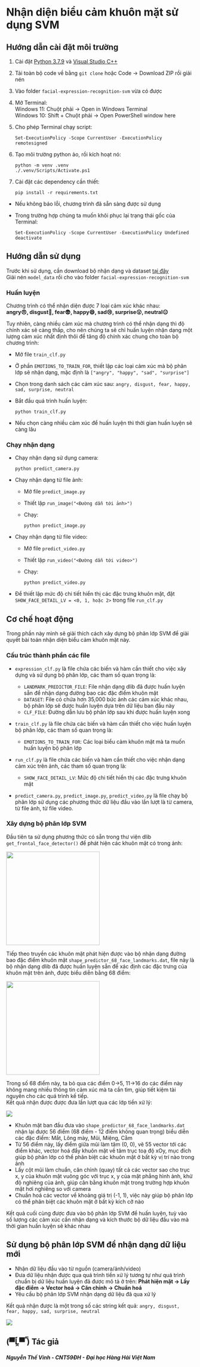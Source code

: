 # Nhận diện biểu cảm khuôn mặt sử dụng SVM

## Hướng dẫn cài đặt môi trường

1. Cài đặt [Python 3.7.9](https://www.python.org/downloads/release/python-379/) và [Visual Studio C++](https://visualstudio.microsoft.com/vs/features/cplusplus/)

2. Tải toàn bộ code về bằng `git clone` hoặc Code -> Download ZIP rồi giải nén

3. Vào folder `facial-expression-recognition-svm` vừa có được

4. Mở Terminal:\
    Windows 11: Chuột phải -> Open in Windows Terminal\
    Windows 10: Shift + Chuột phải -> Open PowerShell window here

5. Cho phép Terminal chạy script:
    ```
    Set-ExecutionPolicy -Scope CurrentUser -ExecutionPolicy remotesigned
    ```

6. Tạo môi trường python ảo, rồi kích hoạt nó:
    ```
    python -m venv .venv
    ./.venv/Scripts/Activate.ps1
    ```

7. Cài đặt các dependency cần thiết:
    ```
    pip install -r requirements.txt
    ```

- Nếu không báo lỗi, chương trình đã sẵn sàng được sử dụng
- Trong trường hợp chúng ta muốn khôi phục lại trạng thái gốc của Terminal:

    ```
    Set-ExecutionPolicy -Scope CurrentUser -ExecutionPolicy Undefined
    deactivate
    ```

## Hướng dẫn sử dụng

Trước khi sử dụng, cần download bộ nhận dạng và dataset [tại đây](https://www.mediafire.com/file/9c9rzh7wxu6h11u/model_data.rar/file)\
Giải nén `model_data` rồi cho vào folder `facial-expression-recognition-svm`

### Huấn luyện
Chương trình có thể nhận diện được 7 loại cảm xúc khác nhau:\
**angry:angry:,
disgust:vomiting_face:,
fear:fearful:,
happy:smile:,
sad:cry:,
surprise:open_mouth:,
neutral:neutral_face:**

Tuy nhiên, càng nhiều cảm xúc mà chương trình có thể nhận dạng thì độ chính xác sẽ càng thấp, cho nên chúng ta sẽ chỉ huấn luyện nhận dạng một lượng cảm xúc nhất định thôi để tăng độ chính xác chung cho toàn bộ chương trình:

- Mở file `train_clf.py`
- Ở phần `EMOTIONS_TO_TRAIN_FOR`, thiết lập các loại cảm xúc mà bộ phân lớp sẽ nhận dạng, mặc định là `["angry", "happy", "sad", "surprise"]`
- Chọn trong danh sách các cảm xúc sau: `angry, disgust, fear, happy, sad, surprise, neutral`
- Bắt đầu quá trình huấn luyện:

    ```
    python train_clf.py
    ```
- Nếu chọn càng nhiều cảm xúc để huấn luyện thì thời gian huấn luyện sẽ càng lâu

### Chạy nhận dạng
- Chạy nhận dạng sử dụng camera:

    ```
    python predict_camera.py
    ```
- Chạy nhận dạng từ file ảnh:
    - Mở file `predict_image.py`
    - Thiết lập `run_image("<Đường dẫn tới ảnh>")`
    - Chạy:
    
        ```
        python predict_image.py
        ```
- Chạy nhận dạng từ file video:
    - Mở file `predict_video.py`
    - Thiết lập `run_video("<Đường dẫn tới video>")`
    - Chạy:
    
        ```
        python predict_video.py
        ```

- Để thiết lập mức độ chi tiết hiển thị các đặc trưng khuôn mặt, đặt `SHOW_FACE_DETAIL_LV = <0, 1, hoặc 2>` trong file `run_clf.py`

## Cơ chế hoạt động
Trong phần này mình sẽ giải thích cách xây dựng bộ phân lớp SVM để giải quyết bài toán nhận diện biểu cảm khuôn mặt này.

### Cấu trúc thành phần các file
- `expression_clf.py` là file chứa các biến và hàm cần thiết cho việc xây dựng và sử dụng bộ phân lớp, các tham số quan trọng là:
    - `LANDMARK_PREDICTOR_FILE`: File nhận dạng dlib đã được huấn luyện sẵn để nhận dạng đường bao các đặc điểm khuôn mặt
    - `DATASET`: File có chứa hơn 35,000 bức ảnh các cảm xúc khác nhau, bộ phân lớp sẽ được huấn luyện dựa trên dữ liệu ban đầu này
    - `CLF_FILE`: Đường dẫn lưu bộ phân lớp sau khi được huấn luyện xong

- `train_clf.py` là file chứa các biến và hàm cần thiết cho việc huấn luyện bộ phân lớp, các tham số quan trọng là:
    - `EMOTIONS_TO_TRAIN_FOR`: Các loại biểu cảm khuôn mặt mà ta muốn huấn luyện bộ phân lớp

- `run_clf.py` là file chứa các biến và hàm cần thiết cho việc nhận dạng cảm xúc trên ảnh, các tham số quan trọng là:
    - `SHOW_FACE_DETAIL_LV`: Mức độ chi tiết hiển thị các đặc trưng khuôn mặt

- `predict_camera.py`, `predict_image.py`, `predict_video.py` là file chạy bộ phân lớp sử dụng các phương thức dữ liệu đầu vào lần lượt là từ camera, từ file ảnh, từ file video.

### Xây dựng bộ phân lớp SVM
Đầu tiên ta sử dụng phương thức có sẵn trong thư viện dlib `get_frontal_face_detector()` để phát hiện các khuôn mặt có trong ảnh:

<img src="resources/full_face.png" height="250">

Tiếp theo truyền các khuôn mặt phát hiện được vào bộ nhận dạng đường bao đặc điểm khuôn mặt `shape_predictor_68_face_landmarks.dat`, file này là bộ nhận dạng dlib đã được huấn luyện sẵn để xác định các đặc trưng của khuôn mặt trên ảnh, được biểu diễn bằng 68 điểm:

<img src="resources/68.png" height="250">

Trong số 68 điểm này, ta bỏ qua các điểm 0->5, 11->16 do các điểm này không mang nhiều thông tin cảm xúc mà ta cần tìm, giúp tiết kiệm tài nguyên cho các quá trình kế tiếp.\
Kết quả nhận được được đưa lần lượt qua các lớp tiền xử lý:

<img src="resources/full_landmark.png">

- Khuôn mặt ban đầu đưa vào `shape_predictor_68_face_landmarks.dat` nhận lại được 56 điểm (68 điểm - 12 điểm không quan trọng) biểu diễn các đặc điểm: Mắt, Lông mày, Mũi, Miệng, Cằm
- Từ 56 điểm này, lấy điểm giữa mũi làm tâm (0, 0), vẽ 55 vector tới các điểm khác, vector hoá đẩy khuôn mặt về tâm trục toạ độ xOy, mục đích giúp bộ phân lớp có thể phân biệt các khuôn mặt ở bất kỳ vị trí nào trong ảnh
- Lấy cột mũi làm chuẩn, căn chỉnh (quay) tất cả các vector sao cho trục x, y của khuôn mặt vuông góc với trục x, y của mặt phẳng hình ảnh, khử độ nghiêng của ảnh, giúp cân bằng khuôn mặt trong trường hợp khuôn mặt hơi nghiêng so với camera
- Chuẩn hoá các vector về khoảng giá trị (-1, 1), việc này giúp bộ phân lớp có thể phân biệt các khuôn mặt ở bất kỳ kích cỡ nào

Kết quả cuối cùng được đưa vào bộ phân lớp SVM để huấn luyện, tuỳ vào số lượng các cảm xúc cần nhận dạng và kích thước bộ dữ liệu đầu vào mà thời gian huấn luyện sẽ khác nhau

## Sử dụng bộ phân lớp SVM để nhận dạng dữ liệu mới

- Nhận dữ liệu đầu vào từ nguồn (camera/ảnh/video)
- Đưa dữ liệu nhận được qua quá trình tiền xử lý tương tự như quá trình chuẩn bị dữ liệu huấn luyện đã được mô tả ở trên: **Phát hiện mặt -> Lấy đặc điểm -> Vector hoá -> Căn chỉnh -> Chuẩn hoá**
- Yêu cầu bộ phân lớp SVM nhận dạng dữ liệu đã qua xử lý

Kết quả nhận được là một trong số các string kết quả: `angry, disgust, fear, happy, sad, surprise, neutral`

<img src="resources/group_result.png">

## (▀̿Ĺ̯▀̿ ̿) Tác giả
#### *Nguyễn Thế Vinh - CNT59ĐH - Đại học Hàng Hải Việt Nam*
